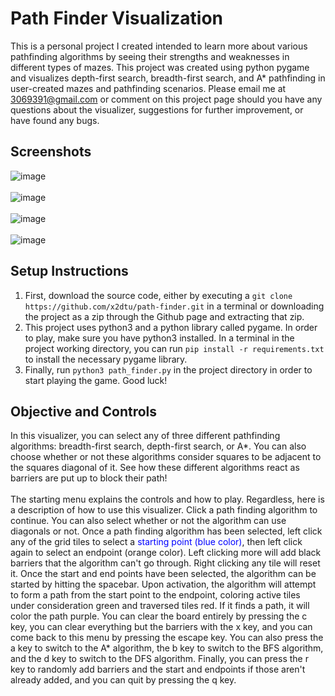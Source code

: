 # Path Finder Visualization
This is a personal project I created intended to learn more about various pathfinding algorithms by seeing their strengths and weaknesses in different types of mazes. This project was created using python pygame and visualizes depth-first search, breadth-first search, and A* pathfinding in user-created mazes and pathfinding scenarios. Please email me at 3069391@gmail.com or comment on this project page should you have any questions about the visualizer, suggestions for further improvement, or have found any bugs.

## Screenshots 
![image](https://user-images.githubusercontent.com/82241006/177055972-4c30bccc-39ee-4c27-ba9d-dfedaf38445a.png)
<br>
<br>
![image](https://user-images.githubusercontent.com/82241006/177056008-82dfefaf-d5e6-40ad-97cd-1abef8abad73.png)
<br>
<br>
![image](https://user-images.githubusercontent.com/82241006/177056053-876f53d4-e82d-48bb-b278-d54d030f3c91.png)
<br>
<br>
![image](https://user-images.githubusercontent.com/82241006/177056063-0cea4718-81b7-4604-a578-8458c225f790.png)

## Setup Instructions
1. First, download the source code, either by executing a `git clone https://github.com/x2dtu/path-finder.git` in a terminal or downloading the project as a zip through the Github page and extracting that zip.
2. This project uses python3 and a python library called pygame. In order to play, make sure you have python3 installed. In a terminal in the project working directory, you can run `pip install -r requirements.txt` to install the necessary pygame library. 
3. Finally, run `python3 path_finder.py` in the project directory in order to start playing the game. Good luck!

## Objective and Controls
In this visualizer, you can select any of three different pathfinding algorithms: breadth-first search, depth-first search, or A*. You can also choose whether or not these algorithms consider squares to be adjacent to the squares diagonal of it. See how these different algorithms react as barriers are put up to block their path! <br>
<br>
The starting menu explains the controls and how to play. Regardless, here is a description of how to use this visualizer. Click a path finding algorithm to continue. You can also select whether or not the algorithm can use diagonals or not. Once a path finding algorithm has been selected, left click any of the grid tiles to select a <span style="color: blue">starting point (blue color)</span>, then left click again to select an endpoint (orange color). Left clicking more will add black barriers that the algorithm can't go through. Right clicking any tile will reset it. Once the start and end points have been selected, the algorithm can be started by hitting the spacebar. Upon activation, the algorithm will attempt to form a path from the start point to the endpoint, coloring active tiles under consideration green and traversed tiles red. If it finds a path, it will color the path purple. You can clear the board entirely by pressing the c key, you can clear everything but the barriers with the x key, and you can come back to this menu by pressing the escape key. You can also press the a key to switch to the A* algorithm, the b key to switch to the BFS algorithm, and the d key to switch to the DFS algorithm. Finally, you can press the r key to randomly add barriers and the start and endpoints if those aren't already added, and you can quit by pressing the q key.
